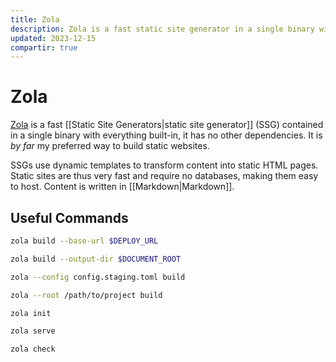 ```yaml
---
title: Zola
description: Zola is a fast static site generator in a single binary with everything built-in.
updated: 2023-12-15
compartir: true
---
```


# Zola

[Zola](https:) is a fast [[Static Site Generators|static site generator]] (SSG) contained in a single binary with everything built-in, it has no other dependencies. It is _by far_ my preferred way to build static websites.

SSGs use dynamic templates to transform content into static HTML pages. Static sites are thus very fast and require no databases, making them easy to host. Content is written in [[Markdown|Markdown]].

## Useful Commands

```bash
zola build --base-url $DEPLOY_URL
```

```bash
zola build --output-dir $DOCUMENT_ROOT
```

```bash
zola --config config.staging.toml build
```

```bash
zola --root /path/to/project build
```

```bash
zola init
```

```bash
zola serve
```

```bash
zola check
```
